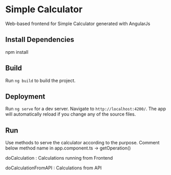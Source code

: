 # Simple Calculator

Web-based frontend for Simple Calculator generated with AngularJs

## Install Dependencies

npm install

## Build

Run `ng build` to build the project.

## Deployment

Run `ng serve` for a dev server. Navigate to `http://localhost:4200/`. The app will automatically reload if you change any of the source files.

## Run
Use methods to serve the calculator according to the purpose. 
Comment below method name in app.component.ts ->  getOperation() 

doCalculation : Calculations running from Frontend

doCalculationFromAPI : Calculations from API
